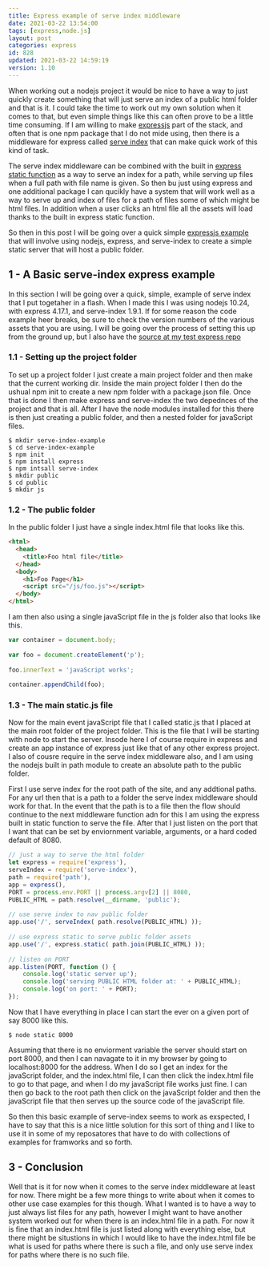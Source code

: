 ```yaml
---
title: Express example of serve index middleware
date: 2021-03-22 13:54:00
tags: [express,node.js]
layout: post
categories: express
id: 828
updated: 2021-03-22 14:59:19
version: 1.10
---
```


When working out a nodejs project it would be nice to have a way to just quickly create something that will just serve an index of a public html folder and that is it. I could take the time to work out my own solution when it comes to that, but even simple things like this can often prove to be a little time consuming. If I am willing to make [expressjs](https://expressjs.com/) part of the stack, and often that is one npm package that I do not mide using, then there is a middleware for express called [serve index](https://www.npmjs.com/package/serve-index) that can make quick work of this kind of task.

The serve index middleware can be combined with the built in [express static function](https://expressjs.com/en/starter/static-files.html) as a way to serve an index for a path, while serving up files when a full path with file name is given. So then bu just using express and one additional package I can qucikly have a system that will work well as a way to serve up and index of files for a path of files some of which might be html files. In addition when a user clicks an html file all the assets will load thanks to the built in express static function.

So then in this post I will be going over a quick simple [expressjs example](/2019/04/30/express-example) that will involve using nodejs, express, and serve-index to create a simple static server that will host a public folder.

<!-- more -->

## 1 - A Basic serve-index express example

In this section I will be going over a quick, simple, example of serve index that I put togetaher in a flash. When I made this I was using nodejs 10.24, with express 4.17.1, and serve-index 1.9.1. If for some reason the code example heer breaks, be sure to check the version numbers of the various assets that you are using. I will be going over the process of setting this up from the ground up, but I also have the [source at my test express repo](https://github.com/dustinpfister/test_express/tree/master/demos/express-example-serve-index)

### 1.1 - Setting up the project folder

To set up a project folder I just create a main project folder and then make that the current working dir. Inside the main project folder I then do the ushual npm init to create a new npm folder with a package.json file. Once that is done I then make express and serve-index the two depednces of the project and that is all. After I have the node modules installed for this there is then just creating a public folder, and then a nested folder for javaScript files.

```
$ mkdir serve-index-example
$ cd serve-index-example
$ npm init
$ npm install express
$ npm intsall serve-index
$ mkdir public
$ cd public
$ mkdir js
```

### 1.2 - The public folder

In the public folder I just have a single index.html file that looks like this.

```html
<html>
  <head>
    <title>Foo html file</title>
  </head>
  <body>
    <h1>Foo Page</h1>
    <script src="/js/foo.js"></script>
  </body>
</html>
```

I am then also using a single javaScript file in the js folder also that looks like this.

```js
var container = document.body;
 
var foo = document.createElement('p');
 
foo.innerText = 'javaScript works';
 
container.appendChild(foo);
```

### 1.3 - The main static.js file

Now for the main event javaScript file that I called static.js that I placed at the main root folder of the project folder. This is the file that I will be starting with node to start the server. Insode here I of course require in express and create an app instance of express just like that of any other express project. I also of cousre require in the serve index middleware also, and I am using the nodejs built in path module to create an absolute path to the public folder.

First I use serve index for the root path of the site, and any addtional paths. For any url then that is a path to a folder the serve index middleware should work for that. In the event that the path is to a file then the flow should continue to the next middleware function adn for this I am using the express built in static function to serve the file. After that I just listen on the port that I want that can be set by enviornment variable, arguments, or a hard coded default of 8080.

```js
// just a way to serve the html folder
let express = require('express'),
serveIndex = require('serve-index'),
path = require('path'),
app = express(),
PORT = process.env.PORT || process.argv[2] || 8080,
PUBLIC_HTML = path.resolve(__dirname, 'public');
 
// use serve index to nav public folder
app.use('/', serveIndex( path.resolve(PUBLIC_HTML) ));
 
// use express static to serve public folder assets
app.use('/', express.static( path.join(PUBLIC_HTML) ));
 
// listen on PORT
app.listen(PORT, function () {
    console.log('static server up');
    console.log('serving PUBLIC HTML folder at: ' + PUBLIC_HTML);
    console.log('on port: ' + PORT);
});
```

Now that I have everything in place I can start the ever on a given port of say 8000 like this.

```
$ node static 8000
```

Assuming that there is no enviorment variable the server should start on port 8000, and then I can navagate to it in my browser by going to localhost:8000 for the address. When I do so I get an index for the javaScript folder, and the index.html file, I can then click the index.html file to go to that page, and when I do my javaScript file works just fine. I can then go back to the root path then click on the javaScript folder and then the javaScript file that then serves up the source code of the javaScript file.

So then this basic example of serve-index seems to work as exspected, I have to say that this is a nice little solution for this sort of thing and I like to use it in some of my reposatores that have to do with collections of examples for framworks and so forth.

## 3 - Conclusion

Well that is it for now when it comes to the serve index middleware at least for now. There might be a few more things to write about when it comes to other use case examples for this though. What I wanted is to have a way to just always list files for any path, however I might want to have another system worked out for when there is an index.html file in a path. For now it is fine that an index.html file is just listed along with everything else, but there might be situstions in which I would like to have the index.html file be what is used for paths where there is such a file, and only use serve index for paths where there is no such file.



